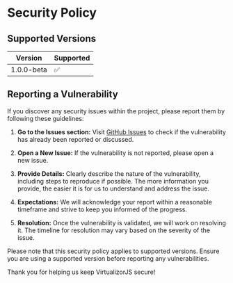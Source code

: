 # Security Policy

## Supported Versions

| Version | Supported          |
| ------- | ------------------ |
| 1.0.0-beta   | :white_check_mark: |

## Reporting a Vulnerability

If you discover any security issues within the project, please report them by following these guidelines:

1. **Go to the Issues section:** Visit [GitHub Issues](https://github.com/kkMihai/virtualizorjs/issues) to check if the vulnerability has already been reported or discussed.

2. **Open a New Issue:** If the vulnerability is not reported, please open a new issue.

3. **Provide Details:** Clearly describe the nature of the vulnerability, including steps to reproduce if possible. The more information you provide, the easier it is for us to understand and address the issue.

4. **Expectations:** We will acknowledge your report within a reasonable timeframe and strive to keep you informed of the progress.

5. **Resolution:** Once the vulnerability is validated, we will work on resolving it. The timeline for resolution may vary based on the severity of the issue.

Please note that this security policy applies to supported versions. Ensure you are using a supported version before reporting any vulnerabilities.

Thank you for helping us keep VirtualizorJS secure!
